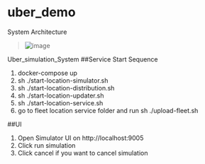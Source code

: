 # uber_demo
System Architecture
> ![image](https://github.com/zzhou9/mini-Uber/master/SystemArchitecture.png)


Uber_simulation_System
##Service Start Sequence
1. docker-compose up
3. sh ./start-location-simulator.sh
4. sh ./start-location-distribution.sh
5. sh ./start-location-updater.sh
6. sh ./start-location-service.sh
7. go to fleet location service folder and run sh ./upload-fleet.sh

##UI
1. Open Simulator UI on http://localhost:9005
2. Click run simulation
3. Click cancel if you want to cancel simulation